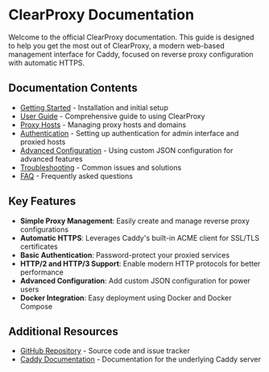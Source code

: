 # ClearProxy Documentation

Welcome to the official ClearProxy documentation. This guide is designed to help you get the most out of ClearProxy, a modern web-based management interface for Caddy, focused on reverse proxy configuration with automatic HTTPS.

## Documentation Contents

- [Getting Started](./getting-started.md) - Installation and initial setup
- [User Guide](./user-guide.md) - Comprehensive guide to using ClearProxy
- [Proxy Hosts](./proxy-hosts.md) - Managing proxy hosts and domains
- [Authentication](./authentication.md) - Setting up authentication for admin interface and proxied hosts
- [Advanced Configuration](./advanced-configuration.md) - Using custom JSON configuration for advanced features
- [Troubleshooting](./troubleshooting.md) - Common issues and solutions
- [FAQ](./faq.md) - Frequently asked questions

## Key Features

- **Simple Proxy Management**: Easily create and manage reverse proxy configurations
- **Automatic HTTPS**: Leverages Caddy's built-in ACME client for SSL/TLS certificates
- **Basic Authentication**: Password-protect your proxied services
- **HTTP/2 and HTTP/3 Support**: Enable modern HTTP protocols for better performance
- **Advanced Configuration**: Add custom JSON configuration for power users
- **Docker Integration**: Easy deployment using Docker and Docker Compose

## Additional Resources

- [GitHub Repository](https://github.com/foggymtndrifter/clearproxy) - Source code and issue tracker
- [Caddy Documentation](https://caddyserver.com/docs/) - Documentation for the underlying Caddy server
